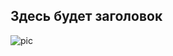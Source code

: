 ## Здесь будет заголовок
![pic](https://github.com/user-attachments/assets/f23ae281-f8a3-441c-bb34-2ca4a7fbbe19)
                  
